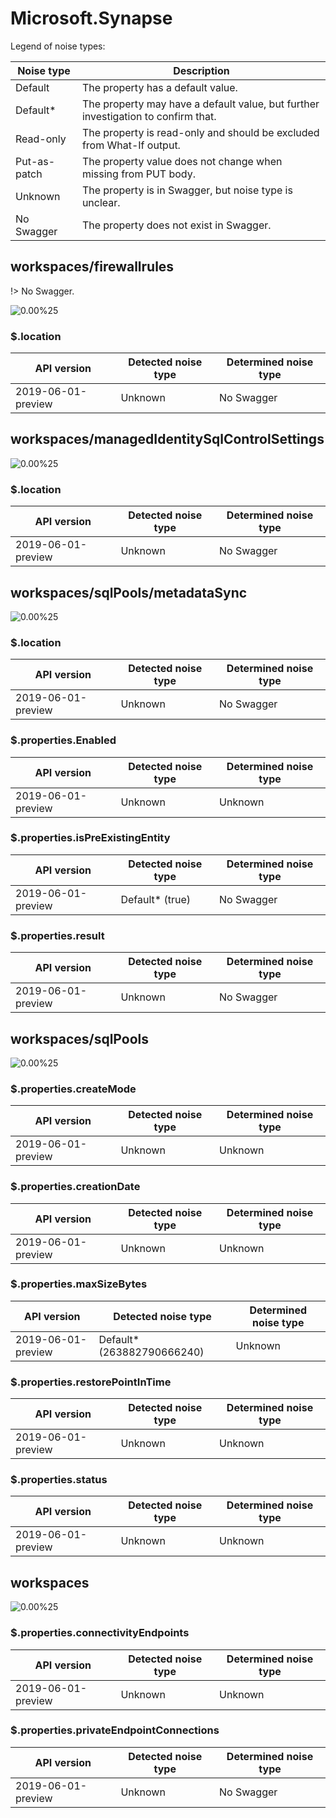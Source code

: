 # Microsoft.Synapse

Legend of noise types:

| Noise type   | Description                                                                       |
| ------------ | --------------------------------------------------------------------------------- |
| Default      | The property has a default value.                                                 |
| Default*     | The property may have a default value, but further investigation to confirm that. |
| Read-only    | The property is read-only and should be excluded from What-If output.             |
| Put-as-patch | The property value does not change when missing from PUT body.                    |
| Unknown      | The property is in Swagger, but noise type is unclear.                            |
| No Swagger   | The property does not exist in Swagger.                                           |

## workspaces/firewallrules

!> No Swagger.

![0.00%25](https://img.shields.io/badge/0.00%25-%E2%98%86☆☆☆☆☆☆☆☆☆-red)

### \$.location

| API version        | Detected noise type | Determined noise type |
| ------------------ | ------------------- | --------------------- |
| 2019-06-01-preview | Unknown             | No Swagger            |

## workspaces/managedIdentitySqlControlSettings

![0.00%25](https://img.shields.io/badge/0.00%25-%E2%98%86☆☆☆☆☆☆☆☆☆-red)

### \$.location

| API version        | Detected noise type | Determined noise type |
| ------------------ | ------------------- | --------------------- |
| 2019-06-01-preview | Unknown             | No Swagger            |

## workspaces/sqlPools/metadataSync

![0.00%25](https://img.shields.io/badge/0.00%25-%E2%98%86☆☆☆☆☆☆☆☆☆-red)

### \$.location

| API version        | Detected noise type | Determined noise type |
| ------------------ | ------------------- | --------------------- |
| 2019-06-01-preview | Unknown             | No Swagger            |

### \$.properties.Enabled

| API version        | Detected noise type | Determined noise type |
| ------------------ | ------------------- | --------------------- |
| 2019-06-01-preview | Unknown             | Unknown               |

### \$.properties.isPreExistingEntity

| API version        | Detected noise type | Determined noise type |
| ------------------ | ------------------- | --------------------- |
| 2019-06-01-preview | Default* (true)     | No Swagger            |

### \$.properties.result

| API version        | Detected noise type | Determined noise type |
| ------------------ | ------------------- | --------------------- |
| 2019-06-01-preview | Unknown             | No Swagger            |

## workspaces/sqlPools

![0.00%25](https://img.shields.io/badge/0.00%25-%E2%98%86☆☆☆☆☆☆☆☆☆-red)

### \$.properties.createMode

| API version        | Detected noise type | Determined noise type |
| ------------------ | ------------------- | --------------------- |
| 2019-06-01-preview | Unknown             | Unknown               |

### \$.properties.creationDate

| API version        | Detected noise type | Determined noise type |
| ------------------ | ------------------- | --------------------- |
| 2019-06-01-preview | Unknown             | Unknown               |

### \$.properties.maxSizeBytes

| API version        | Detected noise type        | Determined noise type |
| ------------------ | -------------------------- | --------------------- |
| 2019-06-01-preview | Default* (263882790666240) | Unknown               |

### \$.properties.restorePointInTime

| API version        | Detected noise type | Determined noise type |
| ------------------ | ------------------- | --------------------- |
| 2019-06-01-preview | Unknown             | Unknown               |

### \$.properties.status

| API version        | Detected noise type | Determined noise type |
| ------------------ | ------------------- | --------------------- |
| 2019-06-01-preview | Unknown             | Unknown               |

## workspaces

![0.00%25](https://img.shields.io/badge/0.00%25-%E2%98%86☆☆☆☆☆☆☆☆☆-red)

### \$.properties.connectivityEndpoints

| API version        | Detected noise type | Determined noise type |
| ------------------ | ------------------- | --------------------- |
| 2019-06-01-preview | Unknown             | Unknown               |

### \$.properties.privateEndpointConnections

| API version        | Detected noise type | Determined noise type |
| ------------------ | ------------------- | --------------------- |
| 2019-06-01-preview | Unknown             | No Swagger            |
